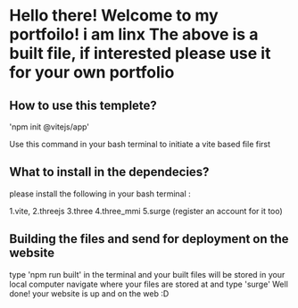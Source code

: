 <h1>Hello there! Welcome to my portfoilo!
i am linx
The above is a built file, if interested please use it for your own portfolio</h1>


<h2>How to use this templete?</h2>

'npm init @vitejs/app'


<p1>Use this command in your bash terminal to initiate a vite based file first </p1>


<h2>What to install in the dependecies?</h2>
<p1>please install the following in your bash terminal :
  
  1.vite,
  2.threejs
  3.three
  4.three_mmi
  5.surge (register an account for it too)
  
</p1>


<h2>Building the files and send for deployment on the website</h2>
<p1> type 'npm run built' in the terminal and your built files will be stored in your local computer</p1>
navigate where your files are stored at and type 'surge'
Well done! your website is up and on the web :D
